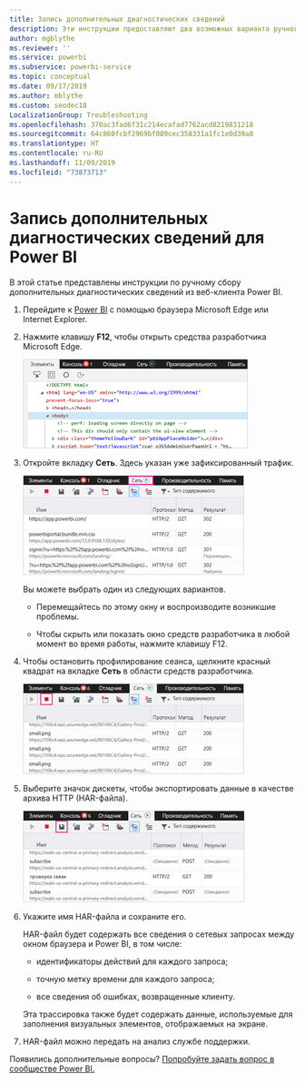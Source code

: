```yaml
---
title: Запись дополнительных диагностических сведений
description: Эти инструкции предоставляют два возможных варианта ручного сбора дополнительных диагностических сведений из веб-клиента Power BI.
author: mgblythe
ms.reviewer: ''
ms.service: powerbi
ms.subservice: powerbi-service
ms.topic: conceptual
ms.date: 09/17/2019
ms.author: mblythe
ms.custom: seodec18
LocalizationGroup: Troubleshooting
ms.openlocfilehash: 370ac3fad6f31c214ecafad7762acd8219831218
ms.sourcegitcommit: 64c860fcbf2969bf089cec358331a1fc1e0d39a8
ms.translationtype: HT
ms.contentlocale: ru-RU
ms.lasthandoff: 11/09/2019
ms.locfileid: "73873713"
---
```

# <a name="capture-additional-diagnostic-information-for-power-bi"></a>Запись дополнительных диагностических сведений для Power BI

В этой статье представлены инструкции по ручному сбору дополнительных диагностических сведений из веб-клиента Power BI.

1. Перейдите к [Power BI](https://app.powerbi.com) с помощью браузера Microsoft Edge или Internet Explorer.

1. Нажмите клавишу **F12**, чтобы открыть средства разработчика Microsoft Edge.

   ![Снимок экрана вкладки элементов в средствах разработчика Microsoft Edge.](media/service-admin-capturing-additional-diagnostic-information-for-power-bi/edge-developer-tools.png)

1. Откройте вкладку **Сеть**. Здесь указан уже зафиксированный трафик.

   ![Снимок экрана вкладки "Сеть" в средствах разработчика Microsoft Edge.](media/service-admin-capturing-additional-diagnostic-information-for-power-bi/edge-network-tab.png)

    Вы можете выбрать один из следующих вариантов.

    * Перемещайтесь по этому окну и воспроизводите возникшие проблемы.

    * Чтобы скрыть или показать окно средств разработчика в любой момент во время работы, нажмите клавишу F12.

1. Чтобы остановить профилирование сеанса, щелкните красный квадрат на вкладке **Сеть** в области средств разработчика.

   ![Снимок экрана вкладки "Сеть" в области средств разработчика Microsoft Edge с выделенной кнопкой Stop (Стоп).](media/service-admin-capturing-additional-diagnostic-information-for-power-bi/edge-network-tab-stop.png)

1. Выберите значок дискеты, чтобы экспортировать данные в качестве архива HTTP (HAR-файла).

   ![Снимок экрана вкладки "Сеть" в области средств разработчика Microsoft Edge с выделенным значком дискеты.](media/service-admin-capturing-additional-diagnostic-information-for-power-bi/edge-network-tab-save.png)

1. Укажите имя HAR-файла и сохраните его.

    HAR-файл будет содержать все сведения о сетевых запросах между окном браузера и Power BI, в том числе:

    * идентификаторы действий для каждого запроса;

    * точную метку времени для каждого запроса;

    * все сведения об ошибках, возвращенные клиенту.

    Эта трассировка также будет содержать данные, используемые для заполнения визуальных элементов, отображаемых на экране.

1. HAR-файл можно передать на анализ службе поддержки.

Появились дополнительные вопросы? [Попробуйте задать вопрос в сообществе Power BI.](https://community.powerbi.com/)
